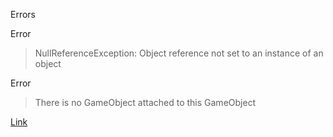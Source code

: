 Errors




Error 
> NullReferenceException: Object reference not set to an instance of an object

Error
> There is no GameObject attached to this GameObject


[Link](https://answers.unity.com/questions/1393443/there-is-no-gameobject-attached-to-this-gameobject.html) 